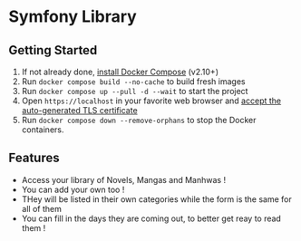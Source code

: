 # Symfony Library

## Getting Started

1. If not already done, [install Docker Compose](https://docs.docker.com/compose/install/) (v2.10+)
2. Run `docker compose build --no-cache` to build fresh images
3. Run `docker compose up --pull -d --wait` to start the project
4. Open `https://localhost` in your favorite web browser and [accept the auto-generated TLS certificate](https://stackoverflow.com/a/15076602/1352334)
5. Run `docker compose down --remove-orphans` to stop the Docker containers.

## Features

* Access your library of Novels, Mangas and Manhwas !
* You can add your own too !
* THey will be listed in their own categories while the form is the same for all of them
* You can fill in the days they are coming out, to better get reay to read them !
